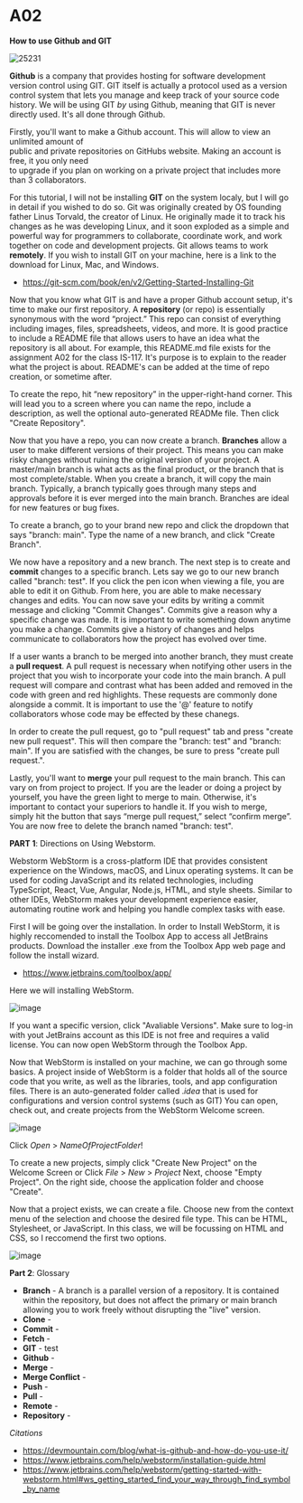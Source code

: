 # A02
**How to use Github and GIT**

  ![25231](https://github.com/mzj3/A02/assets/98351089/2e0cce4b-51e3-4075-b12c-eea922c64736)

  **Github** is a company that provides hosting for software development version control using GIT.
  GIT itself is actually a protocol used as a version control system that lets you manage and keep 
  track of your source code history. We will be using GIT _by_ using Github, meaning that GIT is 
  never directly used. It's all done through Github. <br>
      
  Firstly, you'll want to make a Github account. This will allow to view an unlimited amount of   
  public and private repositories on GitHubs website. Making an account is free, it you only need  
  to upgrade if you plan on working on a private project that includes more than 3 collaborators.<br>
    
  For this tutorial, I will not be installing **GIT** on the system localy, but I will go in
  detail if you wished to do so. Git was originally created by OS founding father Linus Torvald, 
  the creator of Linux. He originally made it to track his changes as he was developing Linux, and
  it soon exploded as a simple and powerful way for programmers to collaborate, coordinate work,
  and work together on code and development projects. Git allows teams to work **remotely**. If you 
  wish to install GIT on your machine, here is a link to the download for Linux, Mac, and Windows.
  * https://git-scm.com/book/en/v2/Getting-Started-Installing-Git

  Now that you know what GIT is and have a proper Github account setup, it's time to make our first 
  repository. A **repository** (or repo) is essentially synonymous with the word “project.” This repo can
  consist of everything including images, files, spreadsheets, videos, and more. It is good practice
  to include a README file that allows users to have an idea what the repository is all about. For
  example, this README.md file exists for the assignment A02 for the class IS-117. It's purpose is 
  to explain to the reader what the project is about. README's can be added at the time of repo
  creation, or sometime after.

  To create the repo, hit “new repository” in the upper-right-hand corner. This will lead you to a 
  screen where you can name the repo, include a description, as well the optional auto-generated
  READMe file. Then click "Create Repository".

  Now that you have a repo, you can now create a branch. **Branches** allow a user to make different 
  versions of their project. This means you can make risky changes without ruining the original 
  version of your project. A master/main branch is what acts as the final product, or the branch that 
  is most complete/stable. When you create a branch, it will copy the main branch. Typically, a
  branch typically goes through many steps and approvals before it is ever merged into the main 
  branch. Branches are ideal for new features or bug fixes.

  To create a branch, go to your brand new repo and click the dropdown that says "branch: main".
  Type the name of a new branch, and click "Create Branch". 
    
  We now have a repository and a new branch. The next step is to create and **commit** changes to a specific
  branch. Lets say we go to our new branch called "branch: test". If you click the pen icon when viewing
  a file, you are able to edit it on Github. From here, you are able to make necessary changes and edits.
  You can now save your edits by writing a commit message and clicking "Commit Changes". Commits give a
  reason why a specific change was made. It is important to write something down anytime you make a
  change. Commits give a history of changes and helps communicate to collaborators how the project has
  evolved over time.

  If a user wants a branch to be merged into another branch, they must create a **pull request**. A pull 
  request is necessary when notifying other users in the project that you wish to incorporate your code
  into the main branch. A pull request will compare and contrast what has been added and removed in the
  code with green and red highlights. These requests are commonly done alongside a commit. It is important
  to use the '@' feature to notify collaborators whose code may be effected by these chanegs.

  In order to create the pull request, go to "pull request" tab and press "create new pull request". This
  will then compare the "branch: test" and "branch: main". If you are satisfied with the changes, be sure
  to press "create pull request.".

  Lastly, you'll want to **merge** your pull request to the main branch. This can vary on from project to 
  project. If you are the leader or doing a project by yourself, you have the green light to merge to main.
  Otherwise, it's important to contact your superiors to handle it. If you wish to merge, simply hit the 
  button that says “merge pull request,” select “confirm merge”. You are now free to delete the branch 
  named "branch: test".
  
**PART 1**: Directions on Using Webstorm.

  Webstorm WebStorm is a cross-platform IDE that provides consistent experience on the Windows, macOS, 
  and Linux operating systems. It can be used for coding JavaScript and its related technologies, including 
  TypeScript, React, Vue, Angular, Node.js, HTML, and style sheets. Similar to other IDEs, WebStorm makes 
  your development experience easier, automating routine work and helping you handle complex tasks with ease.

  First I will be going over the installation. In order to Install WebStorm, it is highly reccomended to 
  install the Toolbox App to access all JetBrains products. Download the installer .exe from the Toolbox 
  App web page and follow the install wizard. 
  * https://www.jetbrains.com/toolbox/app/

  Here we will installing WebStorm.
  
  ![image](https://github.com/mzj3/A02/assets/98351089/295fa5d5-6411-421a-b0d1-c73a30dba349)
  
  If you want a specific version, click "Avaliable Versions". Make sure to log-in with yout JetBrains account
  as this IDE is not free and requires a valid license. You can now open WebStorm through the Toolbox App.

  Now that WebStorm is installed on your machine, we can go through some basics. A project inside of WebStorm
  is a folder that holds all of the source code that you write, as well as the libraries, tools, and app
  configuration files. There is an auto-generated folder called ._idea_ that is used for configurations and 
  version control systems (such as GIT) You can open, check out, and create projects from the WebStorm 
  Welcome screen.
  
  ![image](https://github.com/mzj3/A02/assets/98351089/aca03299-24cf-45ce-8611-0cb692effcc3)
  
  Click _Open_ > _NameOfProjectFolder_!

  To create a new projects, simply click "Create New Project" on the Welcome Screen or
  Click _File_ > _New_ > _Project_
  Next, choose "Empty Project". On the right side, choose the application folder and choose "Create".

  Now that a project exists, we can create a file. Choose new from the context menu of the selection and
  choose the desired file type. This can be HTML, Stylesheet, or JavaScript. In this class, we will be focussing
  on HTML and CSS, so I reccomend the first two options.
  
  ![image](https://github.com/mzj3/A02/assets/98351089/9745ad71-6c7a-4478-b1ff-1dae24dc38c5)

**Part 2**: Glossary
* **Branch** - A branch is a parallel version of a repository. It is contained within the repository,
  but does not affect the primary or main branch allowing you to work freely without disrupting the "live" version.
* **Clone** -
* **Commit** -
* **Fetch** -
* **GIT** - test
* **Github** -
* **Merge** -
* **Merge Conflict** -
* **Push** -
* **Pull** -
* **Remote** -
* **Repository** -


_Citations_
* https://devmountain.com/blog/what-is-github-and-how-do-you-use-it/
* https://www.jetbrains.com/help/webstorm/installation-guide.html
* https://www.jetbrains.com/help/webstorm/getting-started-with-webstorm.html#ws_getting_started_find_your_way_through_find_symbol_by_name
